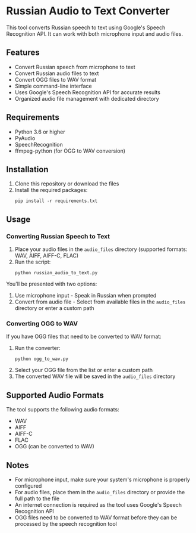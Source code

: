 # Russian Audio to Text Converter

This tool converts Russian speech to text using Google's Speech Recognition API. It can work with both microphone input and audio files.

## Features

- Convert Russian speech from microphone to text
- Convert Russian audio files to text
- Convert OGG files to WAV format
- Simple command-line interface
- Uses Google's Speech Recognition API for accurate results
- Organized audio file management with dedicated directory

## Requirements

- Python 3.6 or higher
- PyAudio
- SpeechRecognition
- ffmpeg-python (for OGG to WAV conversion)

## Installation

1. Clone this repository or download the files
2. Install the required packages:
   ```
   pip install -r requirements.txt
   ```

## Usage

### Converting Russian Speech to Text

1. Place your audio files in the `audio_files` directory (supported formats: WAV, AIFF, AIFF-C, FLAC)
2. Run the script:
   ```
   python russian_audio_to_text.py
   ```

You'll be presented with two options:
1. Use microphone input - Speak in Russian when prompted
2. Convert from audio file - Select from available files in the `audio_files` directory or enter a custom path

### Converting OGG to WAV

If you have OGG files that need to be converted to WAV format:

1. Run the converter:
   ```
   python ogg_to_wav.py
   ```
2. Select your OGG file from the list or enter a custom path
3. The converted WAV file will be saved in the `audio_files` directory

## Supported Audio Formats

The tool supports the following audio formats:
- WAV
- AIFF
- AIFF-C
- FLAC
- OGG (can be converted to WAV)

## Notes

- For microphone input, make sure your system's microphone is properly configured
- For audio files, place them in the `audio_files` directory or provide the full path to the file
- An internet connection is required as the tool uses Google's Speech Recognition API
- OGG files need to be converted to WAV format before they can be processed by the speech recognition tool 